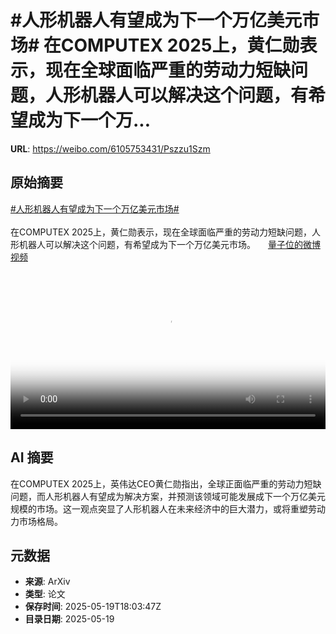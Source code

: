 # #人形机器人有望成为下一个万亿美元市场# 在COMPUTEX 2025上，黄仁勋表示，现在全球面临严重的劳动力短缺问题，人形机器人可以解决这个问题，有希望成为下一个万...

**URL**: https://weibo.com/6105753431/Pszzu1Szm

## 原始摘要

<a href="https://m.weibo.cn/search?containerid=231522type%3D1%26t%3D10%26q%3D%23%E4%BA%BA%E5%BD%A2%E6%9C%BA%E5%99%A8%E4%BA%BA%E6%9C%89%E6%9C%9B%E6%88%90%E4%B8%BA%E4%B8%8B%E4%B8%80%E4%B8%AA%E4%B8%87%E4%BA%BF%E7%BE%8E%E5%85%83%E5%B8%82%E5%9C%BA%23&amp;extparam=%23%E4%BA%BA%E5%BD%A2%E6%9C%BA%E5%99%A8%E4%BA%BA%E6%9C%89%E6%9C%9B%E6%88%90%E4%B8%BA%E4%B8%8B%E4%B8%80%E4%B8%AA%E4%B8%87%E4%BA%BF%E7%BE%8E%E5%85%83%E5%B8%82%E5%9C%BA%23" data-hide=""><span class="surl-text">#人形机器人有望成为下一个万亿美元市场#</span></a> <br><br>在COMPUTEX 2025上，黄仁勋表示，现在全球面临严重的劳动力短缺问题，人形机器人可以解决这个问题，有希望成为下一个万亿美元市场。 <a href="https://video.weibo.com/show?fid=1034:5168097867530283" data-hide=""><span class="url-icon"><img style="width: 1rem;height: 1rem" src="https://h5.sinaimg.cn/upload/2015/09/25/3/timeline_card_small_video_default.png" referrerpolicy="no-referrer"></span><span class="surl-text">量子位的微博视频</span></a> <br clear="both"><div style="clear: both"></div><video controls="controls" poster="https://tvax1.sinaimg.cn/orj480/006Fd7o3ly1i1l0ydjvklj30u01hcgor.jpg" style="width: 100%"><source src="https://f.video.weibocdn.com/o0/lJjVj0yglx08on2C4Mdy01041200ggHE0E010.mp4?label=mp4_720p&amp;template=720x1280.24.0&amp;ori=0&amp;ps=1CwnkDw1GXwCQx&amp;Expires=1747681195&amp;ssig=PvvySclpEe&amp;KID=unistore,video"><source src="https://f.video.weibocdn.com/o0/IPIhM7GBlx08on2CghcQ0104120098QO0E010.mp4?label=mp4_hd&amp;template=540x960.24.0&amp;ori=0&amp;ps=1CwnkDw1GXwCQx&amp;Expires=1747681195&amp;ssig=Vg8BJJcrWi&amp;KID=unistore,video"><source src="https://f.video.weibocdn.com/o0/2trIqisPlx08on2C1hT20104120052jd0E010.mp4?label=mp4_ld&amp;template=360x640.24.0&amp;ori=0&amp;ps=1CwnkDw1GXwCQx&amp;Expires=1747681195&amp;ssig=vtYX%2BB%2FbZl&amp;KID=unistore,video"><p>视频无法显示，请前往<a href="https://video.weibo.com/show?fid=1034%3A5168097867530283" target="_blank" rel="noopener noreferrer">微博视频</a>观看。</p></video>

## AI 摘要

在COMPUTEX 2025上，英伟达CEO黄仁勋指出，全球正面临严重的劳动力短缺问题，而人形机器人有望成为解决方案，并预测该领域可能发展成下一个万亿美元规模的市场。这一观点突显了人形机器人在未来经济中的巨大潜力，或将重塑劳动力市场格局。

## 元数据

- **来源**: ArXiv
- **类型**: 论文
- **保存时间**: 2025-05-19T18:03:47Z
- **目录日期**: 2025-05-19
